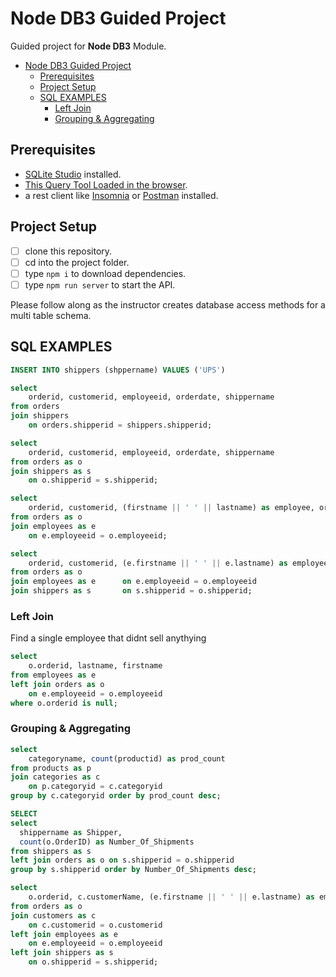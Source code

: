 # Node DB3 Guided Project

Guided project for **Node DB3** Module.

- [Node DB3 Guided Project](#node-db3-guided-project)
  - [Prerequisites](#prerequisites)
  - [Project Setup](#project-setup)
  - [SQL EXAMPLES](#sql-examples)
    - [Left Join](#left-join)
    - [Grouping & Aggregating](#grouping--aggregating)

## Prerequisites

- [SQLite Studio](https://sqlitestudio.pl/index.rvt?act=download) installed.
- [This Query Tool Loaded in the browser](https://www.w3schools.com/Sql/tryit.asp?filename=trysql_select_top).
- a rest client like [Insomnia](https://insomnia.rest/download/) or [Postman](https://www.getpostman.com/downloads/) installed.

## Project Setup

- [ ] clone this repository.
- [ ] cd into the project folder.
- [ ] type `npm i` to download dependencies.
- [ ] type `npm run server` to start the API.

Please follow along as the instructor creates database access methods for a multi table schema.

## SQL EXAMPLES

```sql
INSERT INTO shippers (shppername) VALUES ('UPS')
```

```sql
select
	orderid, customerid, employeeid, orderdate, shippername
from orders
join shippers
	on orders.shipperid = shippers.shipperid;
```
```sql
select
	orderid, customerid, employeeid, orderdate, shippername
from orders as o
join shippers as s
	on o.shipperid = s.shipperid;
```

```sql
select
	orderid, customerid, (firstname || ' ' || lastname) as employee, orderdate, shipperid
from orders as o
join employees as e
	on e.employeeid = o.employeeid;
```

```sql
select
	orderid, customerid, (e.firstname || ' ' || e.lastname) as employee, orderdate, shippername
from orders as o
join employees as e      on e.employeeid = o.employeeid
join shippers as s       on s.shipperid = o.shipperid;
```

### Left Join
Find a single employee that didnt sell anythying
```sql
select
	o.orderid, lastname, firstname
from employees as e
left join orders as o
	on e.employeeid = o.employeeid
where o.orderid is null;
```
### Grouping & Aggregating
```sql
select
	categoryname, count(productid) as prod_count
from products as p
join categories as c
	on p.categoryid = c.categoryid
group by c.categoryid order by prod_count desc;
```

```sql
SELECT
select 
  shippername as Shipper,
  count(o.OrderID) as Number_Of_Shipments
from shippers as s
left join orders as o on s.shipperid = o.shipperid
group by s.shipperid order by Number_Of_Shipments desc;
```
```sql
select
	o.orderid, c.customerName, (e.firstname || ' ' || e.lastname) as employee, o.orderdate, s.shippername
from orders as o
join customers as c
	on c.customerid = o.customerid
left join employees as e
	on e.employeeid = o.employeeid
left join shippers as s
	on o.shipperid = s.shipperid;
```